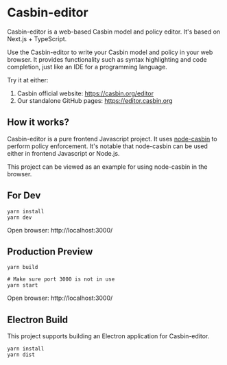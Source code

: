 # Casbin-editor

Casbin-editor is a web-based Casbin model and policy editor. It's based on Next.js + TypeScript.

Use the Casbin-editor to write your Casbin model and policy in your web browser.
It provides functionality such as syntax highlighting and code completion, just like an IDE for a programming language.

Try it at either:

1. Casbin official website: https://casbin.org/editor
2. Our standalone GitHub pages: https://editor.casbin.org

## How it works?

Casbin-editor is a pure frontend Javascript project. It uses [node-casbin](https://github.com/casbin/node-casbin) to perform policy enforcement. It's notable that node-casbin can be used either in frontend Javascript or Node.js.

This project can be viewed as an example for using node-casbin in the browser.

## For Dev

```shell
yarn install
yarn dev
```

Open browser: http://localhost:3000/

## Production Preview


```shell
yarn build

# Make sure port 3000 is not in use
yarn start
```

Open browser: http://localhost:3000/

## Electron Build

This project supports building an Electron application for Casbin-editor.

```shell
yarn install
yarn dist
```



